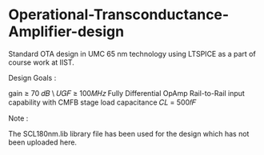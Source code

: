 # Operational-Transconductance-Amplifier-design
Standard OTA design in UMC 65 nm technology using LTSPICE as a part of course work at IIST.

Design Goals :

gain ≥ 70 𝑑𝐵  \\
𝑈𝐺𝐹 ≥ 100𝑀𝐻𝑧
Fully Differential OpAmp
Rail-to-Rail input capability
with CMFB stage
load capacitance 𝐶𝐿 = 500𝑓𝐹


Note :

The SCL180nm.lib library file has been used for the design which has not been uploaded here. 
